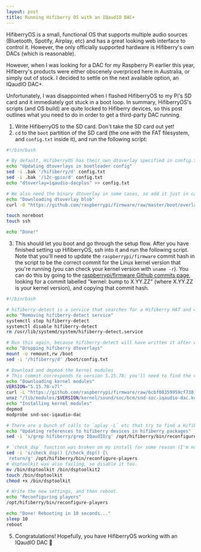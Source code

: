 ```yaml
---
layout: post
title: Running Hifiberry OS with an IQaudIO DAC+
---
```


HifiberryOS is a small, functional OS that supports multiple audio sources (Bluetooth, Spotify, Airplay, etc) and has a great looking web interface to control it. However, the only officially supported hardware is Hifiberry's own DACs (which is reasonable).

However, when I was looking for a DAC for my Raspberry Pi earlier this year, Hifiberry's products were either obscenely overpriced here in Australia, or simply out of stock. I decided to settle on the next available option, an IQaudIO DAC+.

Unfortunately, I was disappointed when I flashed HifiberryOS to my Pi's SD card and it immediately got stuck in a boot loop. In summary, HifiberryOS's scripts (and OS build) are quite locked to Hifiberry devices, so this post outlines what you need to do in order to get a third-party DAC running.

1. Write HifiberryOS to the SD card. Don't take the SD card out yet!
2. `cd` to the `boot` partition of the SD card (the one with the FAT filesystem, and `config.txt` inside it), and run the following script:
```bash
#!/bin/bash

# By default, HifiberryOS has their own dtoverlay specified in config.txt. Remove it and add the iqaudio-dacplus one instead.
echo "Updating dtoverlays in bootloader config"
sed -i .bak '/hifiberry/d' config.txt
sed -i .bak '/i2c-gpio/d' config.txt
echo "dtoverlay=iqaudio-dacplus" >> config.txt

# We also need the binary dtoverlay in some cases, so add it just in case (although I think it should be available on the DACs EEPROM in most cases).
echo "Downloading dtoverlay blob"
curl -O "https://github.com/raspberrypi/firmware/raw/master/boot/overlays/iqaudio-dacplus.dtbo" > overlays/iqaudio-dacplus.dtbo

touch noreboot
touch ssh

echo "Done!"
```

3. This should let you boot and go through the setup flow. After you have finished setting up HifiberryOS, ssh into it and run the following script.
   Note that you'll need to update the `raspberrypi/firmware` commit hash in the script to be the correct commit for the Linux kernel version that you're running (you can check your kernel version with `uname -r`). You can do this by going to the [raspberrypi/firmware Github commits page](https://github.com/raspberrypi/firmware/commits/master), looking for a commit labelled "kernel: bump to X.YY.ZZ" (where X.YY.ZZ is your kernel version), and copying that commit hash.

```bash
#!/bin/bash

# hifiberry-detect is a service that searches for a Hifiberry HAT and writes the appropriate dtoverlay into /boot/config.txt. Disable this since we don't have a Hifiberry.
echo "Removing hifiberry-detect service"
systemctl stop hifiberry-detect
systemctl disable hifiberry-detect
rm /usr/lib/systemd/system/hifiberry-detect.service

# Run this again, because hifiberry-detect will have written it after we booted.
echo "Dropping hifiberry dtoverlays"
mount -o remount,rw /boot
sed -i '/hifiberry/d' /boot/config.txt

# Download and depmod the kernel modules
# This commit corresponds to version 5.15.78; you'll need to find the correct commit as explained above.
echo "Downloading kernel modules"
VERSION="5.15.78-v7l"
curl -L "https://github.com/raspberrypi/firmware/raw/6cbf00359959cf7381f4e3773037c7d5573d94b2/modules/$VERSION%2B/kernel/sound/soc/bcm/snd-soc-iqaudio-dac.ko.xz" > "/lib/modules/$VERSION/kernel/sound/soc/bcm/snd-soc-iqaudio-dac.ko.xz"
unxz "/lib/modules/$VERSION/kernel/sound/soc/bcm/snd-soc-iqaudio-dac.ko.xz"
echo "Installing kernel modules"
depmod
modprobe snd-soc-iqaudio-dac

# There are a bunch of calls to `aplay -L` etc that try to find a Hifiberry device. We replace those greps with "IQaudIO" instead, so that it matches our DAC. Replace this with your own necessary string, if you have some other third-party DAC.
echo "Updating references to hifiberry devices in hifiberry packages"
sed -i 's/grep hifiberry/grep IQaudIO/g' /opt/hifiberry/bin/reconfigure-players

# `check_dsp` function was broken on my install for some reason (I'm not sure why, when it should theoretically just return "false" for "no DSP HAT detected"), so I disabled it.
sed -i 's/check_dsp() {/check_dsp() {\
 return/g' /opt/hifiberry/bin/reconfigure-players
# dsptoolkit was also failing, so disable it too.
mv /bin/dsptoolkit /bin/dsptoolkit2
touch /bin/dsptoolkit
chmod +x /bin/dsptoolkit

# Write the new settings, and then reboot.
echo "Reconfiguring players"
/opt/hifiberry/bin/reconfigure-players

echo "Done! Rebooting in 10 seconds..."
sleep 10
reboot
```

5. Congratulations! Hopefully, you have HifiberryOS working with an IQaudIO DAC 🙂

